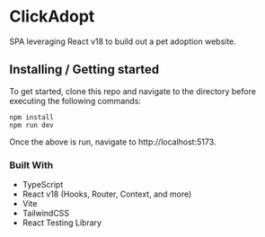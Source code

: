 # ClickAdopt

SPA leveraging React v18 to build out a pet adoption website.

## Installing / Getting started

To get started, clone this repo and navigate to the directory before executing the following commands:

```shell
npm install
npm run dev
```

Once the above is run, navigate to http://localhost:5173.

### Built With
+ TypeScript
+ React v18 (Hooks, Router, Context, and more)
+ Vite
+ TailwindCSS
+ React Testing Library